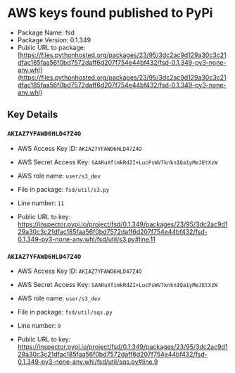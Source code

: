# AWS keys found published to PyPi

* Package Name: fsd
* Package Version: 0.1.349
* Public URL to package: [https://files.pythonhosted.org/packages/23/95/3dc2ac9d129a30c3c21dfac185faa56f0bd7572daff6d207f754e44bf432/fsd-0.1.349-py3-none-any.whl](https://files.pythonhosted.org/packages/23/95/3dc2ac9d129a30c3c21dfac185faa56f0bd7572daff6d207f754e44bf432/fsd-0.1.349-py3-none-any.whl)

## Key Details

### `AKIAZ7YFAWD6HLD47Z4O`

* AWS Access Key ID: `AKIAZ7YFAWD6HLD47Z4O`
* AWS Secret Access Key: `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` 
* AWS role name: `user/s3_dev`
* File in package: `fsd/util/s3.py`
* Line number: `11`

* Public URL to key: https://inspector.pypi.io/project/fsd/0.1.349/packages/23/95/3dc2ac9d129a30c3c21dfac185faa56f0bd7572daff6d207f754e44bf432/fsd-0.1.349-py3-none-any.whl/fsd/util/s3.py#line.11



### `AKIAZ7YFAWD6HLD47Z4O`

* AWS Access Key ID: `AKIAZ7YFAWD6HLD47Z4O`
* AWS Secret Access Key: `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` 
* AWS role name: `user/s3_dev`
* File in package: `fsd/util/sqs.py`
* Line number: `9`

* Public URL to key: https://inspector.pypi.io/project/fsd/0.1.349/packages/23/95/3dc2ac9d129a30c3c21dfac185faa56f0bd7572daff6d207f754e44bf432/fsd-0.1.349-py3-none-any.whl/fsd/util/sqs.py#line.9


